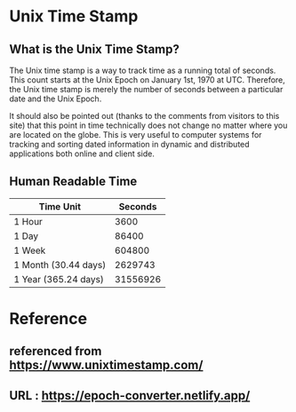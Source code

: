 # Unix Time Stamp

## What is the Unix Time Stamp?

The Unix time stamp is a way to track time as a running total of seconds. This count starts at the Unix Epoch on January 1st, 1970 at UTC. Therefore, the Unix time stamp is merely the number of seconds between a particular date and the Unix Epoch.

It should also be pointed out (thanks to the comments from visitors to this site) that this point in time technically does not change no matter where you are located on the globe. This is very useful to computer systems for tracking and sorting dated information in dynamic and distributed applications both online and client side.

## Human Readable Time

| Time Unit       | Seconds     |
|-----------------|-------------|
| 1 Hour          | 3600        |
| 1 Day           | 86400       |
| 1 Week          | 604800      |
| 1 Month (30.44 days) | 2629743 |
| 1 Year (365.24 days) | 31556926 |

# Reference

## referenced from https://www.unixtimestamp.com/

## URL : https://epoch-converter.netlify.app/
